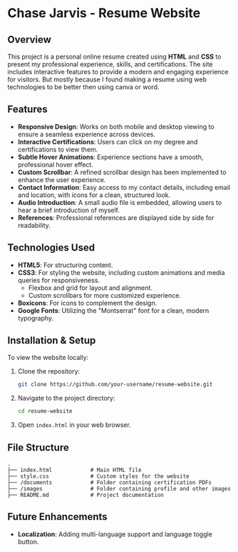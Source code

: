 
# Chase Jarvis - Resume Website

## Overview
This project is a personal online resume created using **HTML** and **CSS** to present my professional experience, skills, and certifications. The site includes interactive features to provide a modern and engaging experience for visitors. But mostly because I found making a resume using web technologies to be better then using canva or word.

## Features
- **Responsive Design**: Works on both mobile and desktop viewing to ensure a seamless experience across devices.
- **Interactive Certifications**: Users can click on my degree and certifications to view them.
- **Subtle Hover Animations**: Experience sections have a smooth, professional hover effect.
- **Custom Scrollbar**: A refined scrollbar design has been implemented to enhance the user experience.
- **Contact Information**: Easy access to my contact details, including email and location, with icons for a clean, structured look.
- **Audio Introduction**: A small audio file is embedded, allowing users to hear a brief introduction of myself.
- **References**: Professional references are displayed side by side for readability.


## Technologies Used
- **HTML5**: For structuring content.
- **CSS3**: For styling the website, including custom animations and media queries for responsiveness.
  - Flexbox and grid for layout and alignment.
  - Custom scrollbars for more customized experience.
- **Boxicons**: For icons to complement the design.
- **Google Fonts**: Utilizing the "Montserrat" font for a clean, modern typography.

## Installation & Setup
To view the website locally:
1. Clone the repository:
   ```bash
   git clone https://github.com/your-username/resume-website.git
   ```
2. Navigate to the project directory:
   ```bash
   cd resume-website
   ```
3. Open `index.html` in your web browser.

## File Structure
```
.
├── index.html            # Main HTML file
├── style.css             # Custom styles for the website
├── /documents            # Folder containing certification PDFs
├── /images               # Folder containing profile and other images
├── README.md             # Project documentation
```

## Future Enhancements
- **Localization**: Adding multi-language support and language toggle button.

